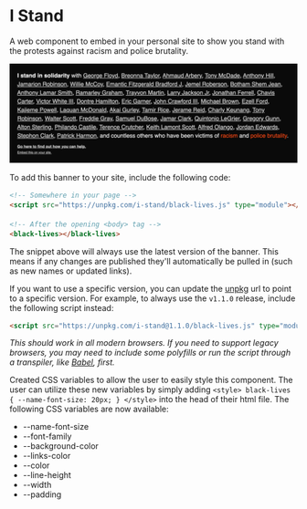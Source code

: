 # I Stand

A web component to embed in your personal site to show you stand with the protests against racism and police brutality.

![A banner showing solidarity with protestors against police brutality](./screenshot.png)

To add this banner to your site, include the following code:

```html
<!-- Somewhere in your page -->
<script src="https://unpkg.com/i-stand/black-lives.js" type="module"></script>

<!-- After the opening <body> tag -->
<black-lives></black-lives>
```

The snippet above will always use the latest version of the banner. This means if any changes are published they'll automatically be pulled in (such as new names or updated links).

If you want to use a specific version, you can update the [unpkg](https://unpkg.com/) url to point to a specific version. For example, to always use the `v1.1.0` release, include the following script instead:

```html
<script src="https://unpkg.com/i-stand@1.1.0/black-lives.js" type="module"></script>
```

_This should work in all modern browsers. If you need to support legacy browsers, you may need to include some polyfills or run the script through a transpiler, like [Babel](https://babeljs.io/), first._

Created CSS variables to allow the user to easily style this component. The user can utilize these new variables by simply adding `<style>
      black-lives {
        --name-font-size: 20px;
      }
    </style>` into the head of their html file.
The following CSS variables are now available:
-  --name-font-size
-  --font-family
-  --background-color
-  --links-color
-  --color
-  --line-height
-  --width
-  --padding

